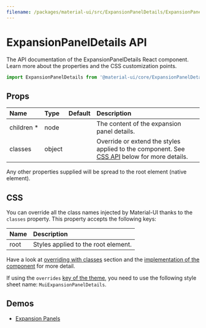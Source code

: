 ```yaml
---
filename: /packages/material-ui/src/ExpansionPanelDetails/ExpansionPanelDetails.js
---
```


<!--- This documentation is automatically generated, do not try to edit it. -->

# ExpansionPanelDetails API

<p class="description">The API documentation of the ExpansionPanelDetails React component. Learn more about the properties and the CSS customization points.</p>

```js
import ExpansionPanelDetails from '@material-ui/core/ExpansionPanelDetails';
```



## Props

| Name | Type | Default | Description |
|:-----|:-----|:--------|:------------|
| <span class="prop-name required">children *</span> | <span class="prop-type">node</span> |   | The content of the expansion panel details. |
| <span class="prop-name">classes</span> | <span class="prop-type">object</span> |   | Override or extend the styles applied to the component. See [CSS API](#css-api) below for more details. |

Any other properties supplied will be spread to the root element (native element).

## CSS

You can override all the class names injected by Material-UI thanks to the `classes` property.
This property accepts the following keys:


| Name | Description |
|:-----|:------------|
| <span class="prop-name">root</span> | Styles applied to the root element.

Have a look at [overriding with classes](/customization/overrides/#overriding-with-classes) section
and the [implementation of the component](https://github.com/mui-org/material-ui/blob/master/packages/material-ui/src/ExpansionPanelDetails/ExpansionPanelDetails.js)
for more detail.

If using the `overrides` [key of the theme](/customization/themes/#css),
you need to use the following style sheet name: `MuiExpansionPanelDetails`.

## Demos

- [Expansion Panels](/demos/expansion-panels/)

